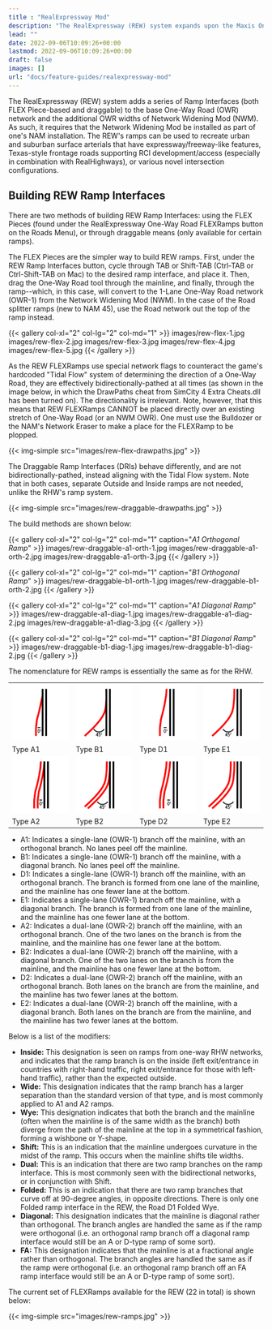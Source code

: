 ```yaml
---
title : "RealExpressway Mod"
description: "The RealExpressway (REW) system expands upon the Maxis One-Way Road network, adding Ramp Interfaces and enhancing the Network Widening Mod's OWR components."
lead: ""
date: 2022-09-06T10:09:26+00:00
lastmod: 2022-09-06T10:09:26+00:00
draft: false
images: []
url: "docs/feature-guides/realexpressway-mod"
---
```


The RealExpressway (REW) system adds a series of Ramp Interfaces (both FLEX Piece-based and draggable) to the base One-Way Road (OWR) network and the additional OWR widths of Network Widening Mod (NWM). As such, it requires that the Network Widening Mod be installed as part of one's NAM installation. The REW's ramps can be used to recreate urban and suburban surface arterials that have expressway/freeway-like features, Texas-style frontage roads supporting RCI development/access (especially in combination with RealHighways), or various novel intersection configurations.

## Building REW Ramp Interfaces

There are two methods of building REW Ramp Interfaces: using the FLEX Pieces (found under the RealExpressway One-Way Road FLEXRamps button on the Roads Menu), or through draggable means (only available for certain ramps).

The FLEX Pieces are the simpler way to build REW ramps. First, under the REW Ramp Interfaces button, cycle through TAB or Shift-TAB (Ctrl-TAB or Ctrl-Shift-TAB on Mac) to the desired ramp interface, and place it. Then, drag the One-Way Road tool through the mainline, and finally, through the ramp--which, in this case, will convert to the 1-Lane One-Way Road network (OWR-1) from the Network Widening Mod (NWM). In the case of the Road splitter ramps (new to NAM 45), use the Road network out the top of the ramp instead.

{{< gallery col-xl="2" col-lg="2" col-md="1" >}}
    images/rew-flex-1.jpg
    images/rew-flex-2.jpg
    images/rew-flex-3.jpg
    images/rew-flex-4.jpg
    images/rew-flex-5.jpg
{{< /gallery >}}

As the REW FLEXRamps use special network flags to counteract the game's hardcoded "Tidal Flow" system of determining the direction of a One-Way Road, they are effectively bidirectionally-pathed at all times (as shown in the image below, in which the DrawPaths cheat from SimCity 4 Extra Cheats.dll has been turned on). The directionality is irrelevant. Note, however, that this means that REW FLEXRamps CANNOT be placed directly over an existing stretch of One-Way Road (or an NWM OWR). One must use the Bulldozer or the NAM's Network Eraser to make a place for the FLEXRamp to be plopped.

{{< img-simple src="images/rew-flex-drawpaths.jpg" >}}

The Draggable Ramp Interfaces (DRIs) behave differently, and are not bidirectionally-pathed, instead aligning with the Tidal Flow system. Note that in both cases, separate Outside and Inside ramps are not needed, unlike the RHW's ramp system.

{{< img-simple src="images/rew-draggable-drawpaths.jpg" >}}

The build methods are shown below:

{{< gallery col-xl="2" col-lg="2" col-md="1" caption="_A1 Orthogonal Ramp_" >}}
    images/rew-draggable-a1-orth-1.jpg
    images/rew-draggable-a1-orth-2.jpg
    images/rew-draggable-a1-orth-3.jpg
{{< /gallery >}}

{{< gallery col-xl="2" col-lg="2" col-md="1" caption="_B1 Orthogonal Ramp_" >}}
    images/rew-draggable-b1-orth-1.jpg
    images/rew-draggable-b1-orth-2.jpg
{{< /gallery >}}

{{< gallery col-xl="2" col-lg="2" col-md="1" caption="_A1 Diagonal Ramp_" >}}
    images/rew-draggable-a1-diag-1.jpg
    images/rew-draggable-a1-diag-2.jpg
    images/rew-draggable-a1-diag-3.jpg
{{< /gallery >}}

{{< gallery col-xl="2" col-lg="2" col-md="1" caption="_B1 Diagonal Ramp_" >}}
    images/rew-draggable-b1-diag-1.jpg
    images/rew-draggable-b1-diag-2.jpg
{{< /gallery >}}

The nomenclature for REW ramps is essentially the same as for the RHW.

<!-- Note, this is in HTML due to an issue with how specific tables are rendered -->

<div class="table-responsive">
    <table class="bg-white w-auto table-bordered">
        <tr>
            <td class="bg-white"><img src="images/ramps/TypeA1.png" /></td>
            <td class="bg-white"><img src="images/ramps/TypeB1.png" /></td>
            <td class="bg-white"><img src="images/ramps/TypeD1.png" /></td>
            <td class="bg-white"><img src="images/ramps/TypeE1.png" /></td>
        </tr>
        <tr>
            <td>Type A1</td>
            <td>Type B1</td>
            <td>Type D1</td>
            <td>Type E1</td>
        </tr>
        <tr>
            <td class="bg-white"><img src="images/ramps/TypeA2.png" /></td>
            <td class="bg-white"><img src="images/ramps/TypeB2.png" /></td>
            <td class="bg-white"><img src="images/ramps/TypeD2.png" /></td>
            <td class="bg-white"><img src="images/ramps/TypeE2.png" /></td>
        </tr>
        <tr>
            <td>Type A2</td>
            <td>Type B2</td>
            <td>Type D2</td>
            <td>Type E2</td>
        </tr>
    </table>
</div>

* A1: Indicates a single-lane (OWR-1) branch off the mainline, with an orthogonal branch. No lanes peel off the mainline.
* B1: Indicates a single-lane (OWR-1) branch off the mainline, with a diagonal branch. No lanes peel off the mainline.
* D1: Indicates a single-lane (OWR-1) branch off the mainline, with an orthogonal branch. The branch is formed from one lane of the mainline, and the mainline has one fewer lane at the bottom.
* E1: Indicates a single-lane (OWR-1) branch off the mainline, with a diagonal branch. The branch is formed from one lane of the mainline, and the mainline has one fewer lane at the bottom.
* A2: Indicates a dual-lane (OWR-2) branch off the mainline, with an orthogonal branch. One of the two lanes on the branch is from the mainline, and the mainline has one fewer lane at the bottom.
* B2: Indicates a dual-lane (OWR-2) branch off the mainline, with a diagonal branch. One of the two lanes on the branch is from the mainline, and the mainline has one fewer lane at the bottom.
* D2: Indicates a dual-lane (OWR-2) branch off the mainline, with an orthogonal branch. Both lanes on the branch are from the mainline, and the mainline has two fewer lanes at the bottom.
* E2: Indicates a dual-lane (OWR-2) branch off the mainline, with a diagonal branch. Both lanes on the branch are from the mainline, and the mainline has two fewer lanes at the bottom.

Below is a list of the modifiers:

* **Inside:** This designation is seen on ramps from one-way RHW networks, and indicates that the ramp branch is on the inside (left exit/entrance in countries with right-hand traffic, right exit/entrance for those with left-hand traffic), rather than the expected outside.
* **Wide:** This designation indicates that the ramp branch has a larger separation than the standard version of that type, and is most commonly applied to A1 and A2 ramps.
* **Wye:** This designation indicates that both the branch and the mainline (often when the mainline is of the same width as the branch) both diverge from the path of the mainline at the top in a symmetrical fashion, forming a wishbone or Y-shape.
* **Shift:** This is an indication that the mainline undergoes curvature in the midst of the ramp. This occurs when the mainline shifts tile widths.
* **Dual:** This is an indication that there are two ramp branches on the ramp interface. This is most commonly seen with the bidirectional networks, or in conjunction with Shift.
* **Folded:** This is an indication that there are two ramp branches that curve off at 90-degree angles, in opposite directions. There is only one Folded ramp interface in the REW, the Road D1 Folded Wye.
* **Diagonal:** This designation indicates that the mainline is diagonal rather than orthogonal. The branch angles are handled the same as if the ramp were orthogonal (i.e. an orthogonal ramp branch off a diagonal ramp interface would still be an A or D-type ramp of some sort).
* **FA:** This designation indicates that the mainline is at a fractional angle rather than orthogonal. The branch angles are handled the same as if the ramp were orthogonal (i.e. an orthogonal ramp branch off an FA ramp interface would still be an A or D-type ramp of some sort).

The current set of FLEXRamps available for the REW (22 in total) is shown below:

{{< img-simple src="images/rew-ramps.jpg" >}}
